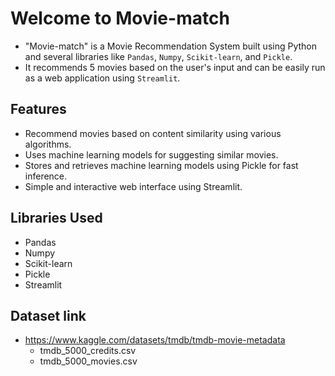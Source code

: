 # Welcome to Movie-match

- "Movie-match" is a Movie Recommendation System built using Python and several libraries like `Pandas`, `Numpy`, `Scikit-learn`, and `Pickle`.
- It recommends 5 movies based on the user's input and can be easily run as a web application using `Streamlit`.

## Features

- Recommend movies based on content similarity using various algorithms.
- Uses machine learning models for suggesting similar movies.
- Stores and retrieves machine learning models using Pickle for fast inference.
- Simple and interactive web interface using Streamlit.
  
## Libraries Used

- Pandas
- Numpy
- Scikit-learn
- Pickle
- Streamlit

## Dataset link

- https://www.kaggle.com/datasets/tmdb/tmdb-movie-metadata
  - tmdb_5000_credits.csv
  - tmdb_5000_movies.csv
